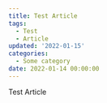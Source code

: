 ```yaml
---
title: Test Article
tags:
  - Test
  - Article
updated: '2022-01-15'
categories:
  - Some category
date: 2022-01-14 00:00:00
---
```


Test Article